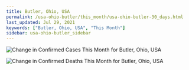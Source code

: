 ```yaml
---
title: Butler, Ohio, USA
permalink: /usa-ohio-butler/this_month/usa-ohio-butler-30_days.html
last_updated: Jul 29, 2021
keywords: ["Butler, Ohio, USA", "This Month"]
sidebar: usa-ohio-butler_sidebar
---
```


![Change in Confirmed Cases This Month for Butler, Ohio, USA](/covid_tracker/images/graphs/usa-ohio-butler-delta_confirmed-30_days_graph.png)

![Change in Confirmed Deaths This Month for Butler, Ohio, USA](/covid_tracker/images/graphs/usa-ohio-butler-delta_deaths-30_days_graph.png)
